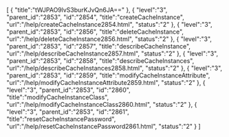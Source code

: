 [
	{
		"title":"tWJPAO9lvS3burKJvQn6JA=="
	},
	{
		"level":"3",
		"parent_id":"2853",
		"id":"2854",
		"title":"createCacheInstance",
		"url":"/help/createCacheInstance2854.html",
		"status":"2"
	},
	{
		"level":"3",
		"parent_id":"2853",
		"id":"2856",
		"title":"deleteCacheInstance",
		"url":"/help/deleteCacheInstance2856.html",
		"status":"2"
	},
	{
		"level":"3",
		"parent_id":"2853",
		"id":"2857",
		"title":"describeCacheInstance",
		"url":"/help/describeCacheInstance2857.html",
		"status":"2"
	},
	{
		"level":"3",
		"parent_id":"2853",
		"id":"2858",
		"title":"describeCacheInstances",
		"url":"/help/describeCacheInstances2858.html",
		"status":"2"
	},
	{
		"level":"3",
		"parent_id":"2853",
		"id":"2859",
		"title":"modifyCacheInstanceAttribute",
		"url":"/help/modifyCacheInstanceAttribute2859.html",
		"status":"2"
	},
	{
		"level":"3",
		"parent_id":"2853",
		"id":"2860",
		"title":"modifyCacheInstanceClass",
		"url":"/help/modifyCacheInstanceClass2860.html",
		"status":"2"
	},
	{
		"level":"3",
		"parent_id":"2853",
		"id":"2861",
		"title":"resetCacheInstancePassword",
		"url":"/help/resetCacheInstancePassword2861.html",
		"status":"2"
	}
]